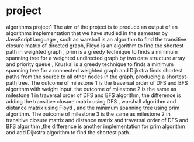 # project
algorithms project1 
The aim of the project is to produce an output of an algorithms implementation that we have studied in the semester 
by JavaScript language , such as warshall is an algorithm to find the transitive closure matrix of directed graph,
Floyd is an algorithm to find the shortest path in weighted graph ,
prim is a greedy technique to finds a minimum spanning tree for a weighted undirected graph by two data structure array 
and priority queue , Kruskal is a greedy technique to finds a minimum spanning tree for a connected weighted graph 
and Dijkstra finds shortest paths from the source to all other nodes in the graph, producing a shortest-path tree.
The outcome of milestone 1 is the traversal order of DFS  and BFS algorithm  with weight input.
the outcome of milestone 2 is the same as milestone 1 in traversal order of DFS and BFS algorithm, 
the difference is adding the transitive closure matrix using DFS ,
warshall algorithm and distance matrix using Floyd , and the minimum spanning tree using prim algorithm.
The outcome of milestone 3 is the same as milestone 2 in transitive closure matrix and distance matrix and traversal order 
of DFS and BFS algorithm ,the difference is another implementation for prim algorithm and add Dijkstra algorithm to 
find the shortest path.
